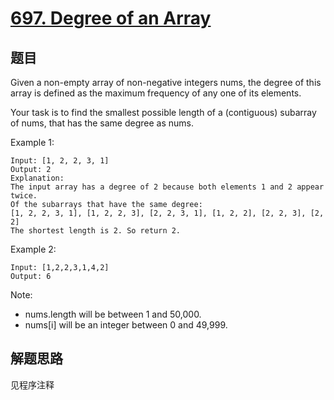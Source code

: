 # [697. Degree of an Array](https://leetcode.com/problems/degree-of-an-array/)

## 题目

Given a non-empty array of non-negative integers nums, the degree of this array is defined as the maximum frequency of any one of its elements.

Your task is to find the smallest possible length of a (contiguous) subarray of nums, that has the same degree as nums.

Example 1:

```text
Input: [1, 2, 2, 3, 1]
Output: 2
Explanation:
The input array has a degree of 2 because both elements 1 and 2 appear twice.
Of the subarrays that have the same degree:
[1, 2, 2, 3, 1], [1, 2, 2, 3], [2, 2, 3, 1], [1, 2, 2], [2, 2, 3], [2, 2]
The shortest length is 2. So return 2.
```

Example 2:

```text
Input: [1,2,2,3,1,4,2]
Output: 6
```

Note:

- nums.length will be between 1 and 50,000.
- nums[i] will be an integer between 0 and 49,999.

## 解题思路

见程序注释
